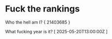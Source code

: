 # Fuck the rankings

Who the hell am I?
{ 21403685 }

What fucking year is it?
[ 2025-05-20T13:00:00Z ]
